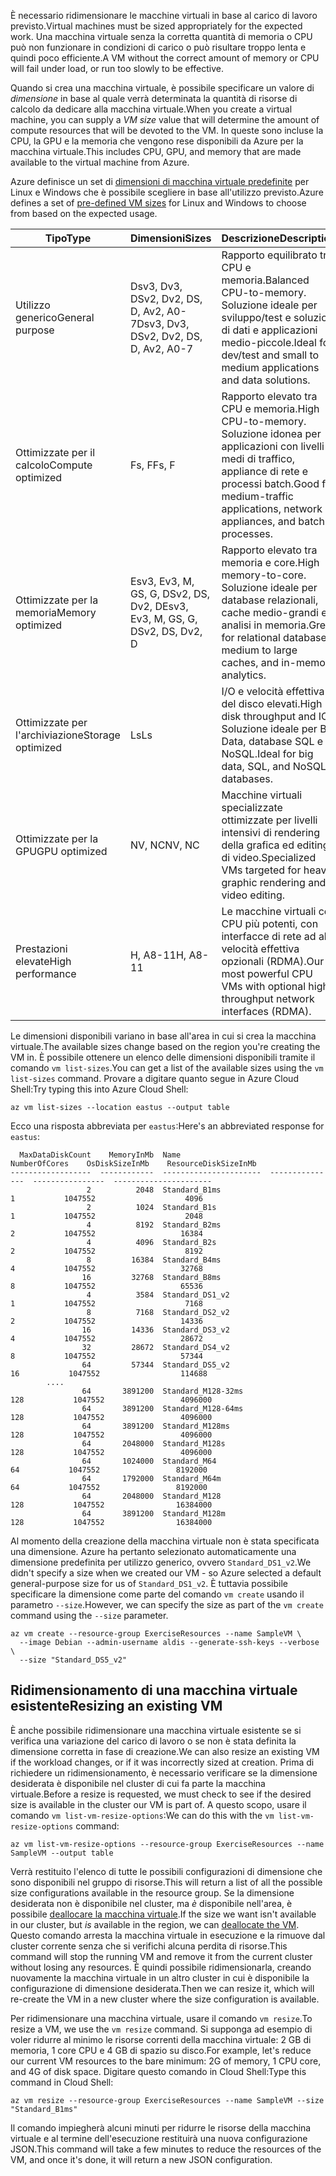 <span data-ttu-id="6cc05-101">È necessario ridimensionare le macchine virtuali in base al carico di lavoro previsto.</span><span class="sxs-lookup"><span data-stu-id="6cc05-101">Virtual machines must be sized appropriately for the expected work.</span></span> <span data-ttu-id="6cc05-102">Una macchina virtuale senza la corretta quantità di memoria o CPU può non funzionare in condizioni di carico o può risultare troppo lenta e quindi poco efficiente.</span><span class="sxs-lookup"><span data-stu-id="6cc05-102">A VM without the correct amount of memory or CPU will fail under load, or run too slowly to be effective.</span></span> 

<span data-ttu-id="6cc05-103">Quando si crea una macchina virtuale, è possibile specificare un valore di _dimensione_ in base al quale verrà determinata la quantità di risorse di calcolo da dedicare alla macchina virtuale.</span><span class="sxs-lookup"><span data-stu-id="6cc05-103">When you create a virtual machine, you can supply a _VM size_ value that will determine the amount of compute resources that will be devoted to the VM.</span></span> <span data-ttu-id="6cc05-104">In queste sono incluse la CPU, la GPU e la memoria che vengono rese disponibili da Azure per la macchina virtuale.</span><span class="sxs-lookup"><span data-stu-id="6cc05-104">This includes CPU, GPU, and memory that are made available to the virtual machine from Azure.</span></span>

<span data-ttu-id="6cc05-105">Azure definisce un set di [dimensioni di macchina virtuale predefinite](https://docs.microsoft.com/azure/virtual-machines/linux/sizes) per Linux e Windows che è possibile scegliere in base all'utilizzo previsto.</span><span class="sxs-lookup"><span data-stu-id="6cc05-105">Azure defines a set of [pre-defined VM sizes](https://docs.microsoft.com/azure/virtual-machines/linux/sizes) for Linux and Windows to choose from based on the expected usage.</span></span> 

| <span data-ttu-id="6cc05-106">Tipo</span><span class="sxs-lookup"><span data-stu-id="6cc05-106">Type</span></span> | <span data-ttu-id="6cc05-107">Dimensioni</span><span class="sxs-lookup"><span data-stu-id="6cc05-107">Sizes</span></span> | <span data-ttu-id="6cc05-108">Descrizione</span><span class="sxs-lookup"><span data-stu-id="6cc05-108">Description</span></span> |
|------|-------|-------------|
| <span data-ttu-id="6cc05-109">Utilizzo generico</span><span class="sxs-lookup"><span data-stu-id="6cc05-109">General purpose</span></span>   | <span data-ttu-id="6cc05-110">Dsv3, Dv3, DSv2, Dv2, DS, D, Av2, A0-7</span><span class="sxs-lookup"><span data-stu-id="6cc05-110">Dsv3, Dv3, DSv2, Dv2, DS, D, Av2, A0-7</span></span> | <span data-ttu-id="6cc05-111">Rapporto equilibrato tra CPU e memoria.</span><span class="sxs-lookup"><span data-stu-id="6cc05-111">Balanced CPU-to-memory.</span></span> <span data-ttu-id="6cc05-112">Soluzione ideale per sviluppo/test e soluzioni di dati e applicazioni medio-piccole.</span><span class="sxs-lookup"><span data-stu-id="6cc05-112">Ideal for dev/test and small to medium applications and data solutions.</span></span> |
| <span data-ttu-id="6cc05-113">Ottimizzate per il calcolo</span><span class="sxs-lookup"><span data-stu-id="6cc05-113">Compute optimized</span></span> | <span data-ttu-id="6cc05-114">Fs, F</span><span class="sxs-lookup"><span data-stu-id="6cc05-114">Fs, F</span></span> | <span data-ttu-id="6cc05-115">Rapporto elevato tra CPU e memoria.</span><span class="sxs-lookup"><span data-stu-id="6cc05-115">High CPU-to-memory.</span></span> <span data-ttu-id="6cc05-116">Soluzione idonea per applicazioni con livelli medi di traffico, appliance di rete e processi batch.</span><span class="sxs-lookup"><span data-stu-id="6cc05-116">Good for medium-traffic applications, network appliances, and batch processes.</span></span> |
| <span data-ttu-id="6cc05-117">Ottimizzate per la memoria</span><span class="sxs-lookup"><span data-stu-id="6cc05-117">Memory optimized</span></span>  | <span data-ttu-id="6cc05-118">Esv3, Ev3, M, GS, G, DSv2, DS, Dv2, D</span><span class="sxs-lookup"><span data-stu-id="6cc05-118">Esv3, Ev3, M, GS, G, DSv2, DS, Dv2, D</span></span>   | <span data-ttu-id="6cc05-119">Rapporto elevato tra memoria e core.</span><span class="sxs-lookup"><span data-stu-id="6cc05-119">High memory-to-core.</span></span> <span data-ttu-id="6cc05-120">Soluzione ideale per database relazionali, cache medio-grandi e analisi in memoria.</span><span class="sxs-lookup"><span data-stu-id="6cc05-120">Great for relational databases, medium to large caches, and in-memory analytics.</span></span> |
| <span data-ttu-id="6cc05-121">Ottimizzate per l'archiviazione</span><span class="sxs-lookup"><span data-stu-id="6cc05-121">Storage optimized</span></span> | <span data-ttu-id="6cc05-122">Ls</span><span class="sxs-lookup"><span data-stu-id="6cc05-122">Ls</span></span> | <span data-ttu-id="6cc05-123">I/O e velocità effettiva del disco elevati.</span><span class="sxs-lookup"><span data-stu-id="6cc05-123">High disk throughput and IO.</span></span> <span data-ttu-id="6cc05-124">Soluzione ideale per Big Data, database SQL e NoSQL.</span><span class="sxs-lookup"><span data-stu-id="6cc05-124">Ideal for big data, SQL, and NoSQL databases.</span></span> |
| <span data-ttu-id="6cc05-125">Ottimizzate per la GPU</span><span class="sxs-lookup"><span data-stu-id="6cc05-125">GPU optimized</span></span> | <span data-ttu-id="6cc05-126">NV, NC</span><span class="sxs-lookup"><span data-stu-id="6cc05-126">NV, NC</span></span> | <span data-ttu-id="6cc05-127">Macchine virtuali specializzate ottimizzate per livelli intensivi di rendering della grafica ed editing di video.</span><span class="sxs-lookup"><span data-stu-id="6cc05-127">Specialized VMs targeted for heavy graphic rendering and video editing.</span></span> |
| <span data-ttu-id="6cc05-128">Prestazioni elevate</span><span class="sxs-lookup"><span data-stu-id="6cc05-128">High performance</span></span> | <span data-ttu-id="6cc05-129">H, A8-11</span><span class="sxs-lookup"><span data-stu-id="6cc05-129">H, A8-11</span></span> | <span data-ttu-id="6cc05-130">Le macchine virtuali con CPU più potenti, con interfacce di rete ad alta velocità effettiva opzionali (RDMA).</span><span class="sxs-lookup"><span data-stu-id="6cc05-130">Our most powerful CPU VMs with optional high-throughput network interfaces (RDMA).</span></span> | 

<span data-ttu-id="6cc05-131">Le dimensioni disponibili variano in base all'area in cui si crea la macchina virtuale.</span><span class="sxs-lookup"><span data-stu-id="6cc05-131">The available sizes change based on the region you're creating the VM in.</span></span> <span data-ttu-id="6cc05-132">È possibile ottenere un elenco delle dimensioni disponibili tramite il comando `vm list-sizes`.</span><span class="sxs-lookup"><span data-stu-id="6cc05-132">You can get a list of the available sizes using the `vm list-sizes` command.</span></span> <span data-ttu-id="6cc05-133">Provare a digitare quanto segue in Azure Cloud Shell:</span><span class="sxs-lookup"><span data-stu-id="6cc05-133">Try typing this into Azure Cloud Shell:</span></span>

```azurecli
az vm list-sizes --location eastus --output table
```

<span data-ttu-id="6cc05-134">Ecco una risposta abbreviata per `eastus`:</span><span class="sxs-lookup"><span data-stu-id="6cc05-134">Here's an abbreviated response for `eastus`:</span></span>

```
  MaxDataDiskCount    MemoryInMb  Name                      NumberOfCores    OsDiskSizeInMb    ResourceDiskSizeInMb
------------------  ------------  ----------------------  ---------------  ----------------  ----------------------
                 2          2048  Standard_B1ms                         1           1047552                    4096
                 2          1024  Standard_B1s                          1           1047552                    2048
                 4          8192  Standard_B2ms                         2           1047552                   16384
                 4          4096  Standard_B2s                          2           1047552                    8192
                 8         16384  Standard_B4ms                         4           1047552                   32768
                16         32768  Standard_B8ms                         8           1047552                   65536
                 4          3584  Standard_DS1_v2                       1           1047552                    7168
                 8          7168  Standard_DS2_v2                       2           1047552                   14336
                16         14336  Standard_DS3_v2                       4           1047552                   28672
                32         28672  Standard_DS4_v2                       8           1047552                   57344
                64         57344  Standard_DS5_v2                      16           1047552                  114688
        ....
                64       3891200  Standard_M128-32ms                  128           1047552                 4096000
                64       3891200  Standard_M128-64ms                  128           1047552                 4096000
                64       3891200  Standard_M128ms                     128           1047552                 4096000
                64       2048000  Standard_M128s                      128           1047552                 4096000
                64       1024000  Standard_M64                         64           1047552                 8192000
                64       1792000  Standard_M64m                        64           1047552                 8192000
                64       2048000  Standard_M128                       128           1047552                16384000
                64       3891200  Standard_M128m                      128           1047552                16384000
```

<span data-ttu-id="6cc05-135">Al momento della creazione della macchina virtuale non è stata specificata una dimensione. Azure ha pertanto selezionato automaticamente una dimensione predefinita per utilizzo generico, ovvero `Standard_DS1_v2`.</span><span class="sxs-lookup"><span data-stu-id="6cc05-135">We didn't specify a size when we created our VM - so Azure selected a default general-purpose size for us of `Standard_DS1_v2`.</span></span> <span data-ttu-id="6cc05-136">È tuttavia possibile specificare la dimensione come parte del comando `vm create` usando il parametro `--size`.</span><span class="sxs-lookup"><span data-stu-id="6cc05-136">However, we can specify the size as part of the `vm create` command using the `--size` parameter.</span></span>

```azurecli
az vm create --resource-group ExerciseResources --name SampleVM \
  --image Debian --admin-username aldis --generate-ssh-keys --verbose \
  --size "Standard_DS5_v2"
```

## <a name="resizing-an-existing-vm"></a><span data-ttu-id="6cc05-137">Ridimensionamento di una macchina virtuale esistente</span><span class="sxs-lookup"><span data-stu-id="6cc05-137">Resizing an existing VM</span></span>
<span data-ttu-id="6cc05-138">È anche possibile ridimensionare una macchina virtuale esistente se si verifica una variazione del carico di lavoro o se non è stata definita la dimensione corretta in fase di creazione.</span><span class="sxs-lookup"><span data-stu-id="6cc05-138">We can also resize an existing VM if the workload changes, or if it was incorrectly sized at creation.</span></span> <span data-ttu-id="6cc05-139">Prima di richiedere un ridimensionamento, è necessario verificare se la dimensione desiderata è disponibile nel cluster di cui fa parte la macchina virtuale.</span><span class="sxs-lookup"><span data-stu-id="6cc05-139">Before a resize is requested, we must check to see if the desired size is available in the cluster our VM is part of.</span></span> <span data-ttu-id="6cc05-140">A questo scopo, usare il comando `vm list-vm-resize-options`:</span><span class="sxs-lookup"><span data-stu-id="6cc05-140">We can do this with the `vm list-vm-resize-options` command:</span></span>

```azurecli
az vm list-vm-resize-options --resource-group ExerciseResources --name SampleVM --output table
```

<span data-ttu-id="6cc05-141">Verrà restituito l'elenco di tutte le possibili configurazioni di dimensione che sono disponibili nel gruppo di risorse.</span><span class="sxs-lookup"><span data-stu-id="6cc05-141">This will return a list of all the possible size configurations available in the resource group.</span></span> <span data-ttu-id="6cc05-142">Se la dimensione desiderata non è disponibile nel cluster, ma _è_ disponibile nell'area, è possibile [deallocare la macchina virtuale](https://docs.microsoft.com/cli/azure/vm?view=azure-cli-latest#az-vm-deallocate).</span><span class="sxs-lookup"><span data-stu-id="6cc05-142">If the size we want isn't available in our cluster, but _is_ available in the region, we can [deallocate the VM](https://docs.microsoft.com/cli/azure/vm?view=azure-cli-latest#az-vm-deallocate).</span></span> <span data-ttu-id="6cc05-143">Questo comando arresta la macchina virtuale in esecuzione e la rimuove dal cluster corrente senza che si verifichi alcuna perdita di risorse.</span><span class="sxs-lookup"><span data-stu-id="6cc05-143">This command will stop the running VM and remove it from the current cluster without losing any resources.</span></span> <span data-ttu-id="6cc05-144">È quindi possibile ridimensionarla, creando nuovamente la macchina virtuale in un altro cluster in cui è disponibile la configurazione di dimensione desiderata.</span><span class="sxs-lookup"><span data-stu-id="6cc05-144">Then we can resize it, which will re-create the VM in a new cluster where the size configuration is available.</span></span>

<span data-ttu-id="6cc05-145">Per ridimensionare una macchina virtuale, usare il comando `vm resize`.</span><span class="sxs-lookup"><span data-stu-id="6cc05-145">To resize a VM, we use the `vm resize` command.</span></span> <span data-ttu-id="6cc05-146">Si supponga ad esempio di voler ridurre al minimo le risorse correnti della macchina virtuale: 2 GB di memoria, 1 core CPU e 4 GB di spazio su disco.</span><span class="sxs-lookup"><span data-stu-id="6cc05-146">For example, let's reduce our current VM resources to the bare minimum: 2G of memory, 1 CPU core, and 4G of disk space.</span></span> <span data-ttu-id="6cc05-147">Digitare questo comando in Cloud Shell:</span><span class="sxs-lookup"><span data-stu-id="6cc05-147">Type this command in Cloud Shell:</span></span>

```azurecli
az vm resize --resource-group ExerciseResources --name SampleVM --size "Standard_B1ms"
```

<span data-ttu-id="6cc05-148">Il comando impiegherà alcuni minuti per ridurre le risorse della macchina virtuale e al termine dell'esecuzione restituirà una nuova configurazione JSON.</span><span class="sxs-lookup"><span data-stu-id="6cc05-148">This command will take a few minutes to reduce the resources of the VM, and once it's done, it will return a new JSON configuration.</span></span>